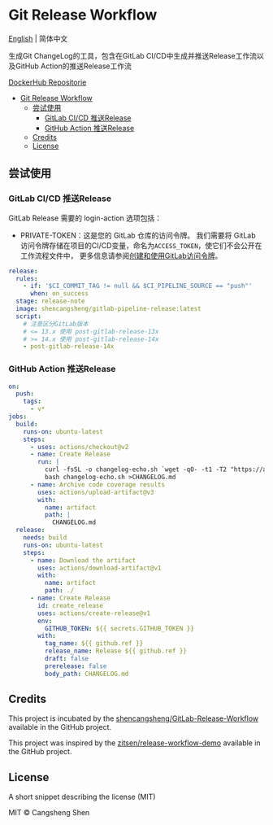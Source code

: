 # Git Release Workflow

[English](https://github.com/shencangsheng/Git-Release-Workflow) | 简体中文

生成Git ChangeLog的工具，包含在GitLab CI/CD中生成并推送Release工作流以及GitHub Action的推送Release工作流

[DockerHub Repositorie](https://hub.docker.com/r/shencangsheng/gitlab-pipeline-release)

- [Git Release Workflow](#git-release-workflow)
  - [尝试使用](#尝试使用)
    - [GitLab CI/CD 推送Release](#gitlab-cicd-推送release)
    - [GitHub Action 推送Release](#github-action-推送release)
  - [Credits](#credits)
  - [License](#license)

## 尝试使用
### GitLab CI/CD 推送Release

GitLab Release 需要的 login-action 选项包括：
* PRIVATE-TOKEN：这是您的 GitLab 仓库的访问令牌。 我们需要将 GitLab 访问令牌存储在项目的CI/CD变量，命名为`ACCESS_TOKEN`，使它们不会公开在工作流程文件中， 更多信息请参阅[创建和使用GitLab访问令牌](https://docs.gitlab.cn/jh/user/profile/personal_access_tokens.html)。

```yml
release:
  rules:
    - if: '$CI_COMMIT_TAG != null && $CI_PIPELINE_SOURCE == "push"'
      when: on_success
  stage: release-note
  image: shencangsheng/gitlab-pipeline-release:latest
  script:
    # 注意区分GitLab版本
    # <= 13.x 使用 post-gitlab-release-13x
    # >= 14.x 使用 post-gitlab-release-14x
    - post-gitlab-release-14x
```

### GitHub Action 推送Release
```yml
on:
  push:
    tags:
      - v*
jobs:
  build:
    runs-on: ubuntu-latest
    steps:
      - uses: actions/checkout@v2
      - name: Create Release
        run: |
          curl -fsSL -o changelog-echo.sh `wget -qO- -t1 -T2 "https://api.github.com/repos/shencangsheng/Git-Release-Workflow/releases/latest" | grep "browser_download_url" | grep 'changelog-echo.sh"' | head -n 1 | awk -F ': "' '{print $2}' | sed 's/\"//g;s/,//g;s/ //g'`
          bash changelog-echo.sh >CHANGELOG.md
      - name: Archive code coverage results
        uses: actions/upload-artifact@v3
        with:
          name: artifact
          path: |
            CHANGELOG.md
  release:
    needs: build
    runs-on: ubuntu-latest
    steps:
      - name: Download the artifact
        uses: actions/download-artifact@v1
        with:
          name: artifact
          path: ./
      - name: Create Release
        id: create_release
        uses: actions/create-release@v1
        env:
          GITHUB_TOKEN: ${{ secrets.GITHUB_TOKEN }}
        with:
          tag_name: ${{ github.ref }}
          release_name: Release ${{ github.ref }}
          draft: false
          prerelease: false
          body_path: CHANGELOG.md
```

## Credits
This project is incubated by the [shencangsheng/GitLab-Release-Workflow](https://github.com/shencangsheng/GitLab-Release-Workflow) available in the GitHub project.

This project was inspired by the [zitsen/release-workflow-demo](https://github.com/zitsen/release-workflow-demo) available in the GitHub project.

## License
A short snippet describing the license (MIT)

MIT © Cangsheng Shen